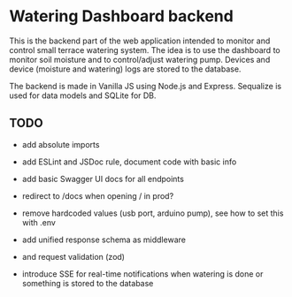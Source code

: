 # Watering Dashboard backend

This is the backend part of the web application intended to monitor and control small terrace watering system. The idea is to use the dashboard to monitor soil moisture and to control/adjust watering pump. Devices and device (moisture and watering) logs are stored to the database.

The backend is made in Vanilla JS using Node.js and Express. Sequalize is used for data models and SQLite for DB.

## TODO

-   add absolute imports
-   add ESLint and JSDoc rule, document code with basic info
-   add basic Swagger UI docs for all endpoints
-   redirect to /docs when opening / in prod?
-   remove hardcoded values (usb port, arduino pump), see how to set this with .env
-   add unified response schema as middleware
-   and request validation (zod)

-   introduce SSE for real-time notifications when watering is done or something is stored to the database
